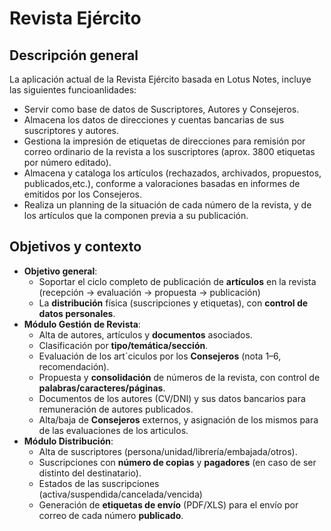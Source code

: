 # Revista Ejército

## Descripción general

La aplicación actual de la Revista Ejército basada en Lotus Notes, incluye las siguientes funcioanlidades:
- Servir como base de datos de Suscriptores, Autores y Consejeros. 
- Almacena los datos de direcciones y cuentas bancarias de sus suscriptores y autores.
- Gestiona la impresión de etiquetas de direcciones para remisión por correo ordinario de la revista a los suscriptores (aprox. 3800 etiquetas por número editado).
- Almacena y cataloga los artículos (rechazados, archivados, propuestos, publicados,etc.), conforme a valoraciones basadas en informes de emitidos por los Consejeros.
- Realiza un planning de la situación de cada número de la revista, y de los artículos que la componen previa a su publicación.

## Objetivos y contexto

- **Objetivo general**: 
  - Soportar el ciclo completo de publicación de **artículos** en la revista (recepción → evaluación → propuesta → publicación)
  - La **distribución** física (suscripciones y etiquetas), con  **control de datos personales**.
- **Módulo Gestión de Revista**: 
  - Alta de autores, artículos y **documentos** asociados.
  - Clasificación por **tipo/temática/sección**.
  - Evaluación de los art´ciculos por los **Consejeros** (nota 1–6, recomendación).
  - Propuesta y **consolidación** de números de la revista, con control de **palabras/caracteres/páginas**.
  - Documentos de los autores (CV/DNI) y sus datos bancarios para remuneración de autores publicados.
  - Alta/baja de **Consejeros** externos, y asignación de los mismos para de las evaluaciones de los articulos.
- **Módulo Distribución**: 
  - Alta de suscriptores (persona/unidad/librería/embajada/otros).
  - Suscripciones con **número de copias** y **pagadores** (en caso de ser distinto del destinatario).
  - Estados de las suscripciones (activa/suspendida/cancelada/vencida)
  - Generación de **etiquetas de envío** (PDF/XLS) para el envío por correo de cada número **publicado**.


